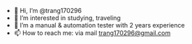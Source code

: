 - 👋 Hi, I’m @trang170296
- 👀 I’m interested in studying, traveling
- 🌱 I’m a manual & automation tester with 2 years experience
- 📫 How to reach me: via mail trang170296@gmail.com

<!---
trang170296/trang170296 is a ✨ special ✨ repository because its `README.md` (this file) appears on your GitHub profile.
You can click the Preview link to take a look at your changes.
--->
